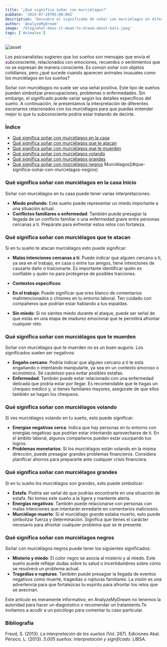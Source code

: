 ```yaml
---
title: '¿Qué significa soñar con murciélagos?'
pubDate: '2024-07-29T05:00:00Z'
description: 'Descubre el significado de soñar con murciélagos en diferentes contextos, desde ataques hasta murciélagos negros. Comprende lo que tu subconsciente quiere comunicarte a través de estos sueños.'
author: 'AnalyzeMyDream'
image: '/blog/what-does-it-mean-to-dream-about-bats.jpeg'
tags: ['Animales']
---
```


![asset](/blog/what-does-it-mean-to-dream-about-bats.jpeg)

Los psicoanalistas sugieren que los sueños son mensajes que envía el subconsciente, relacionados con emociones, recuerdos o sentimientos que no se expresan de manera consciente. Es común soñar con objetos cotidianos, pero ¿qué sucede cuando aparecen animales inusuales como los murciélagos en tus sueños?

Soñar con murciélagos no suele ser una señal positiva. Este tipo de sueños pueden simbolizar preocupaciones, problemas o enfermedades. Sin embargo, el significado puede variar según los detalles específicos del sueño. A continuación, te presentamos la interpretación de diferentes escenarios relacionados con los murciélagos para que puedas entender mejor lo que tu subconsciente podría estar tratando de decirte.

### Índice

- [Qué significa soñar con murciélagos en la casa](#que-significa-soñar-con-murcielagos-en-la-casa)
- [Qué significa soñar con murciélagos que te atacan](#que-significa-soñar-con-murcielagos-que-te-atacan)
- [Qué significa soñar con murciélagos que te muerden](#que-significa-soñar-con-murcielagos-que-te-muerden)
- [Qué significa soñar con murciélagos volando](#que-significa-soñar-con-murcielagos-volando)
- [Qué significa soñar con murciélagos grandes](#que-significa-soñar-con-murcielagos-grandes)
- [Qué significa soñar con murciélagos negros](#que-significa-soñar-con-murcielagos-grandes) Murciélagos](#que-significa-soñar-con-murcielagos-negros)

### Qué significa soñar con murciélagos en la casa Inicio

Soñar con murciélagos en tu casa puede tener varias interpretaciones:

- **Miedo profundo**: Este sueño puede representar un miedo importante a una situación actual. 
- **Conflictos familiares o enfermedad**: También puede presagiar la llegada de un conflicto familiar o una enfermedad grave entre personas cercanas a ti. Prepárate para enfrentar estos retos con fortaleza.

### Qué significa soñar con murciélagos que te atacan

Si en tu sueño te atacan murciélagos esto puede significar:

- **Malas intenciones cercanas a ti**: Puede indicar que alguien cercano a ti, ya sea en el trabajo, en casa o entre tus amigos, tiene intenciones de causarte daño o traicionarte. Es importante identificar quién es confiable y quién no para protegerse de posibles traiciones. 

- **Contextos específicos**:
- **En el trabajo**: Puede significar que eres blanco de comentarios malintencionados o chismes en tu entorno laboral. Ten cuidado con compañeros que podrían estar hablando a tus espaldas.
- **Sin miedo**: Si no sientes miedo durante el ataque, puede ser señal de que estás en una etapa de madurez emocional que te permitirá afrontar cualquier reto.

### Qué significa soñar con murciélagos que te muerden

Soñar con murciélagos que te muerden no es un buen augurio. Los significados suelen ser negativos:

- **Engaño cercano**: Podría indicar que alguien cercano a ti te está engañando o intentando manipularte, ya sea en un contexto amoroso o económico. Sé cauteloso para evitar posibles estafas.
- **Enfermedad**: También puede estar relacionado con una enfermedad delicada que podría estar por llegar. Es recomendable que te hagas un chequeo médico y, si tienes familiares mayores, asegúrate de que ellos también se hagan los chequeos.

### Qué significa soñar con murciélagos volando

Si ves murciélagos volando en tu sueño, esto puede significar:

- **Energías negativas cerca**: Indica que hay personas en tu entorno con energías negativas que podrían estar intentando aprovecharse de ti. En el ámbito laboral, algunos compañeros pueden estar usurpando tus logros.
- **Problemas monetarios**: Si los murciélagos están volando en la misma dirección, puede presagiar grandes problemas financieros. Considera planificar ahorros para prepararte ante cualquier crisis financiera.

### Qué significa soñar con murciélagos grandes

Si en tu sueño los murciélagos son grandes, esto puede simbolizar:

- **Estafa**: Podría ser señal de que podrías encontrarte en una situación de estafa. No tomes este sueño a la ligera y mantente alerta.
- **Energías negativas**: También puede relacionarse con personas con malas intenciones que intentarán enredarte en comentarios maliciosos.
- **Murciélago muerto**: Si el murciélago grande estaba muerto, esto puede simbolizar fuerza y ​​determinación. Significa que tienes el carácter necesario para afrontar cualquier problema que se te presente.

### Qué significa soñar con murciélagos negros

Soñar con murciélagos negros puede tener los siguientes significados:

- **Misterio y miedo**: El color negro se asocia al misterio y al miedo. Este sueño puede reflejar dudas sobre tu salud o incertidumbres sobre cómo se resolverá un problema actual.
- **Tragedias o rupturas**: También puede presagiar la llegada de eventos negativos como muerte, tragedias o rupturas familiares. La visión es una advertencia para que fortalezcas tu espíritu para afrontar los retos que se avecinan.

Este artículo es meramente informativo; en AnalyzeMyDream no tenemos la autoridad para hacer un diagnóstico o recomendar un tratamiento.Te invitamos a acudir a un psicólogo para comentar tu caso particular.

### Bibliografía

Freud, S. (2013). *La interpretación de los sueños* (Vol. 267). Ediciones Akal. 
Pérsico, L. (2013). *5.005 sueños: interpretación y significado*. LIBSA.